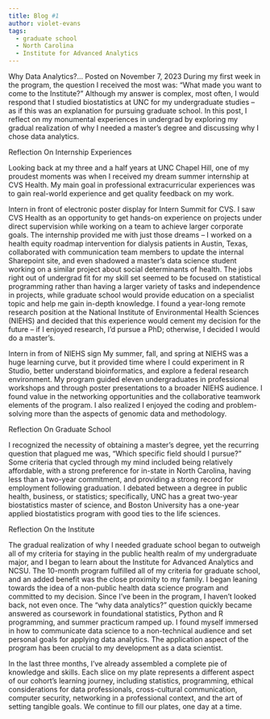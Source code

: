```yaml
---
title: Blog #1 
author: violet-evans
tags:
  - graduate school
  - North Carolina
  - Institute for Advanced Analytics
---
```


Why Data Analytics?…
Posted on November 7, 2023
During my first week in the program, the question I received the most was: “What made you want to come to the Institute?” Although my answer is complex, most often, I would respond that I studied biostatistics at UNC for my undergraduate studies – as if this was an explanation for pursuing graduate school. In this post, I reflect on my monumental experiences in undergrad by exploring my gradual realization of why I needed a master’s degree and discussing why I chose data analytics.

Reflection On Internship Experiences

Looking back at my three and a half years at UNC Chapel Hill, one of my proudest moments was when I received my dream summer internship at CVS Health. My main goal in professional extracurricular experiences was to gain real-world experience and get quality feedback on my work. 

Intern in front of electronic poster display for Intern Summit for CVS.
I saw CVS Health as an opportunity to get hands-on experience on projects under direct supervision while working on a team to achieve larger corporate goals. The internship provided me with just those dreams – I worked on a health equity roadmap intervention for dialysis patients in Austin, Texas, collaborated with communication team members to update the internal Sharepoint site, and even shadowed a master’s data science student working on a similar project about social determinants of health. 
The jobs right out of undergrad fit for my skill set seemed to be focused on statistical programming rather than having a larger variety of tasks and independence in projects, while graduate school would provide education on a specialist topic and help me gain in-depth knowledge. I found a year-long remote research position at the National Institute of Environmental Health Sciences (NIEHS) and decided that this experience would cement my decision for the future – if I enjoyed research, I’d pursue a PhD; otherwise, I decided I would do a master’s.

Intern in from of NIEHS sign
My summer, fall, and spring at NIEHS was a huge learning curve, but it provided time where I could experiment in R Studio, better understand bioinformatics, and explore a federal research environment. My program guided eleven undergraduates in professional workshops and through poster presentations to a broader NIEHS audience. I found value in the networking opportunities and the collaborative teamwork elements of the program. I also realized I enjoyed the coding and problem-solving more than the aspects of genomic data and methodology.

Reflection On Graduate School

I recognized the necessity of obtaining a master’s degree, yet the recurring question that plagued me was, “Which specific field should I pursue?” Some criteria that cycled through my mind included being relatively affordable, with a strong preference for in-state in North Carolina, having less than a two-year commitment, and providing a strong record for employment following graduation. I debated between a degree in public health, business, or statistics; specifically, UNC has a great two-year biostatistics master of science, and Boston University has a one-year applied biostatistics program with good ties to the life sciences.

Reflection On the Institute

The gradual realization of why I needed graduate school began to outweigh all of my criteria for staying in the public health realm of my undergraduate major, and I began to learn about the Institute for Advanced Analytics and NCSU. The 10-month program fulfilled all of my criteria for graduate school, and an added benefit was the close proximity to my family. I began leaning towards the idea of a non-public health data science program and committed to my decision. Since I’ve been in the program, I haven’t looked back, not even once. The “why data analytics?” question quickly became answered as coursework in foundational statistics, Python and R programming, and summer practicum ramped up. I found myself immersed in how to communicate data science to a non-technical audience and set personal goals for applying data analytics. The application aspect of the program has been crucial to my development as a data scientist.

In the last three months, I’ve already assembled a complete pie of knowledge and skills. Each slice on my plate represents a different aspect of our cohort’s learning journey, including statistics, programming, ethical considerations for data professionals, cross-cultural communication, computer security, networking in a professional context, and the art of setting tangible goals. We continue to fill our plates, one day at a time.

